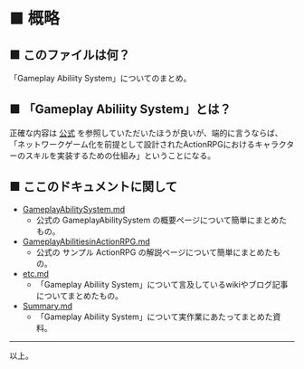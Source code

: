 # ■ 概略

## ■ このファイルは何？
「Gameplay Abiliity System」についてのまとめ。

## ■ 「Gameplay Abiliity System」とは？
正確な内容は [公式](https://docs.unrealengine.com/en-us/Gameplay/GameplayAbilitySystem) を参照していただいたほうが良いが、端的に言うならば、「ネットワークゲーム化を前提として設計されたActionRPGにおけるキャラクターのスキルを実装するための仕組み」ということになる。

## ■ ここのドキュメントに関して
* [GameplayAbilitySystem.md](GameplayAbilitySystem.md)
	* 公式の GameplayAbilitySystem の概要ページについて簡単にまとめたもの。
* [GameplayAbilitiesinActionRPG.md](GameplayAbilitiesinActionRPG.md)
	* 公式の サンプル ActionRPG の解説ページについて簡単にまとめたもの。
* [etc.md](etc.md)
	*  「Gameplay Abiliity System」について言及しているwikiやブログ記事についてまとめたもの。
* [Summary.md](Summary.md)
	*  「Gameplay Abiliity System」について実作業にあたってまとめた資料。

----
以上。
